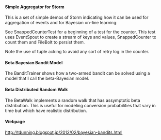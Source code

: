 #### Simple Aggregator for Storm

This is a set of simple demos of Storm indicating how it can be used for aggregation of events and
for Bayesian on-line learning

See SnappedCounterTest for a beginning of a test for the counter.  This test uses EventSpout
to create a stream of keys and values, SnappedCounter to count them and FileBolt to persist
them.

Note the use of tuple acking to avoid any sort of retry log in the counter.

#### Beta Bayesian Bandit Model
The BanditTrainer shows how a two-armed bandit can be solved using a model that I call the
beta-Bayesian model.

#### Beta Distributed Random Walk

The BetaWalk implements a random walk that has assymptotic beta distribution.  This is useful for
modeling conversion probabilities that vary in time but which have realistic distribution.

#### Webpage
http://tdunning.blogspot.jp/2012/02/bayesian-bandits.html
